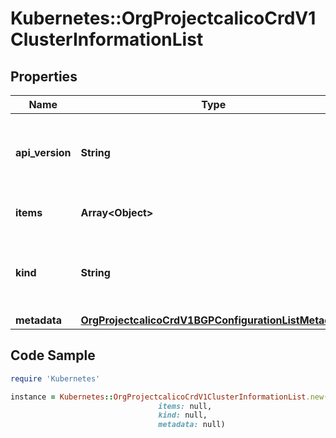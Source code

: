 # Kubernetes::OrgProjectcalicoCrdV1ClusterInformationList

## Properties

Name | Type | Description | Notes
------------ | ------------- | ------------- | -------------
**api_version** | **String** | APIVersion defines the versioned schema of this representation of an object. Servers should convert recognized schemas to the latest internal value, and may reject unrecognized values. More info: https://git.k8s.io/community/contributors/devel/sig-architecture/api-conventions.md#resources | [optional] 
**items** | **Array&lt;Object&gt;** | List of clusterinformations. More info: https://git.k8s.io/community/contributors/devel/sig-architecture/api-conventions.md | 
**kind** | **String** | Kind is a string value representing the REST resource this object represents. Servers may infer this from the endpoint the client submits requests to. Cannot be updated. In CamelCase. More info: https://git.k8s.io/community/contributors/devel/sig-architecture/api-conventions.md#types-kinds | [optional] 
**metadata** | [**OrgProjectcalicoCrdV1BGPConfigurationListMetadata**](OrgProjectcalicoCrdV1BGPConfigurationListMetadata.md) |  | [optional] 

## Code Sample

```ruby
require 'Kubernetes'

instance = Kubernetes::OrgProjectcalicoCrdV1ClusterInformationList.new(api_version: null,
                                 items: null,
                                 kind: null,
                                 metadata: null)
```


